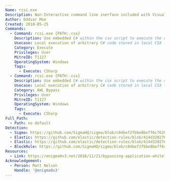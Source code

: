 ```yaml
---
Name: rcsi.exe
Description: Non-Interactive command line inerface included with Visual Studio.
Author: Oddvar Moe
Created: 2018-05-25
Commands:
  - Command: rcsi.exe {PATH:.csx}
    Description: Use embedded C# within the csx script to execute the code.
    Usecase: Local execution of arbitrary C# code stored in local CSX file.
    Category: Execute
    Privileges: User
    MitreID: T1127
    OperatingSystem: Windows
    Tags:
      - Execute: CSharp
  - Command: rcsi.exe {PATH:.csx}
    Description: Use embedded C# within the csx script to execute the code.
    Usecase: Local execution of arbitrary C# code stored in local CSX file.
    Category: AWL Bypass
    Privileges: User
    MitreID: T1127
    OperatingSystem: Windows
    Tags:
      - Execute: CSharp
Full_Path:
  - Path: no default
Detection:
  - Sigma: https://github.com/SigmaHQ/sigma/blob/c04bef2fbbe8beff6c7620d5d7ea6872dbe7acba/rules/windows/process_creation/proc_creation_win_csi_execution.yml
  - Elastic: https://github.com/elastic/detection-rules/blob/414d32027632a49fb239abb8fbbb55d3fa8dd861/rules/windows/defense_evasion_unusual_process_network_connection.toml
  - Elastic: https://github.com/elastic/detection-rules/blob/414d32027632a49fb239abb8fbbb55d3fa8dd861/rules/windows/defense_evasion_network_connection_from_windows_binary.toml
  - BlockRule: https://github.com/SigmaHQ/sigma/blob/c04bef2fbbe8beff6c7620d5d7ea6872dbe7acba/rules/windows/process_creation/proc_creation_win_csi_execution.yml
Resources:
  - Link: https://enigma0x3.net/2016/11/21/bypassing-application-whitelisting-by-using-rcsi-exe/
Acknowledgement:
  - Person: Matt Nelson
    Handle: '@enigma0x3'
---
```

